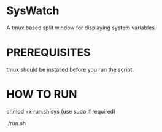 SysWatch
========

A tmux based split window for displaying system variables.

PREREQUISITES
=============

tmux should be installed before you run the script.


HOW TO RUN
==========

chmod +x run.sh sys (use sudo if required)

./run.sh



